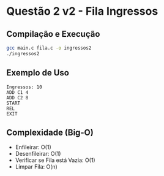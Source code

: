 
# Questão 2 v2 - Fila Ingressos

## Compilação e Execução
```bash
gcc main.c fila.c -o ingressos2
./ingressos2
```

## Exemplo de Uso
```
Ingressos: 10
ADD C1 4
ADD C2 8
START
REL
EXIT
```

## Complexidade (Big-O)
- Enfileirar: O(1)
- Desenfileirar: O(1)
- Verificar se Fila está Vazia: O(1)
- Limpar Fila: O(n)
